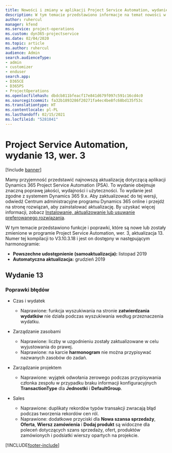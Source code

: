 ```yaml
---
title: Nowości i zmiany w aplikacji Project Service Automation, wydanie 13, wer. 3
description: W tym temacie przedstawiono informacje na temat nowości w aktualizacji usługi Project Service Automation, wydanie 13, wer. 3.
author: ruhercul
manager: kfend
ms.service: project-operations
ms.custom: dyn365-projectservice
ms.date: 02/04/2020
ms.topic: article
ms.author: ruhercul
audience: Admin
search.audienceType:
- admin
- customizer
- enduser
search.app:
- D365CE
- D365PS
- ProjectOperations
ms.openlocfilehash: dbdcb811bfeacf17e841d679f097c591c16cd4c0
ms.sourcegitcommit: fa32b1893286f20271fa4ec4be8fc68bd135f53c
ms.translationtype: HT
ms.contentlocale: pl-PL
ms.lasthandoff: 02/15/2021
ms.locfileid: "5281041"
---
```

# <a name="project-service-automation-update-release-13-v3"></a>Project Service Automation, wydanie 13, wer. 3

[!include [banner](../includes/psa-now-project-operations.md)]

Mamy przyjemność przedstawić najnowszą aktualizację dotyczącą aplikacji Dynamics 365 Project Service Automation (PSA). To wydanie obejmuje znaczną poprawę jakości, wydajności i użyteczności. To wydanie jest zgodne z systemem Dynamics 365 9.x. Aby zaktualizować do tej wersji, odwiedź Centrum administracyjne programu Dynamics 365 online i przejdź na stronę rozwiązań, aby zainstalować aktualizację. By uzyskać więcej informacji, zobacz [Instalowanie, aktualizowanie lub usuwanie preferowanego rozwiązania](https://docs.microsoft.com/power-platform/admin/install-remove-preferred-solution).

W tym temacie przedstawiono funkcje i poprawki, które są nowe lub zostały zmienione w programie Project Service Automation, wer. 3, aktualizacja 13. Numer tej kompilacji to V3.10.3.18 i jest on dostępny w następującym harmonogramie:

- **Powszechne udostępnienie (samoaktualizacja):** listopad 2019
- **Automatyczna aktualizacja:** grudzień 2019


## <a name="update-release-13"></a>Wydanie 13 

### <a name="bug-fixes"></a>Poprawki błędów

- Czas i wydatek

     - Naprawione: funkcja wyszukiwania na stronie **zatwierdzania wydatków** nie działa podczas wyszukiwania według przeznaczenia wydatku.

- Zarządzanie zasobami

     - Naprawione: liczby w uzgodnieniu zostały zaktualizowane w celu wyjustowania do prawej.
     - Naprawione: na karcie **harmonogram** nie można przypisywać nazwanych zasobów do zadań.

- Zarządzanie projektem

     - Naprawione: wyjątek odwołania zerowego podczas przypisywania członka zespołu w przypadku braku informacji konfiguracyjnych **TransactionType** dla **Jednostki** i **DefaultGroup**.

- Sales

     - Naprawione: duplikaty rekordów typów transakcji zwracają błąd podczas tworzenia rekordów cen ról.
     - Naprawione: dodatkowe przyciski dla **Nowa szansa sprzedaży**, **Oferta**, **Wiersz zamówienia** i **Dodaj produkt** są widoczne dla poleceń dotyczących szans sprzedaży, ofert, produktów zamówionych i podsiatki wierszy opartych na projekcie.




[!INCLUDE[footer-include](../includes/footer-banner.md)]